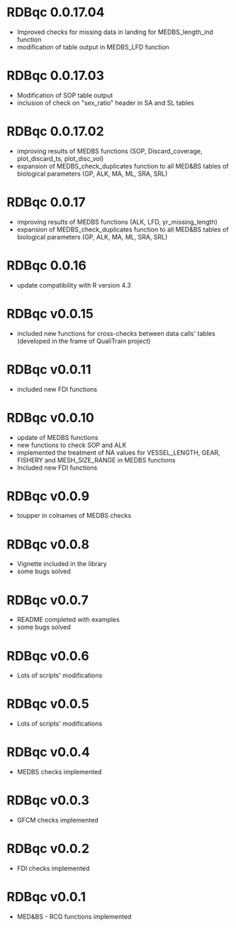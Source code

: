 # RDBqc 0.0.17.04
 * Improved checks for missing data in landing for MEDBS_length_ind function
 * modification of table output in MEDBS_LFD function

# RDBqc 0.0.17.03
 * Modification of SOP table output
 * inclusion of check on "sex_ratio" header in SA and SL tables

# RDBqc 0.0.17.02
 * improving results of MEDBS functions (SOP, Discard_coverage, plot_discard_ts, plot_disc_vol) 
 * expansion of MEDBS_check_duplicates function to all MED&BS tables of biological parameters (GP, ALK, MA, ML, SRA, SRL)

# RDBqc 0.0.17
 * improving results of MEDBS functions (ALK, LFD, yr_missing_length) 
 * expansion of MEDBS_check_duplicates function to all MED&BS tables of biological parameters (GP, ALK, MA, ML, SRA, SRL)

# RDBqc 0.0.16
 * update compatibility with R version 4.3

# RDBqc v0.0.15
  * included new functions for cross-checks between data calls' tables (developed in the frame of QualiTrain project)
  
# RDBqc v0.0.11
  * included new FDI functions
  
# RDBqc v0.0.10
  * update of MEDBS functions
  * new functions to check SOP and ALK
  * implemented the treatment of NA values for VESSEL_LENGTH, GEAR, FISHERY and MESH_SIZE_RANGE in MEDBS functions 
  * Included new FDI functions
  
# RDBqc v0.0.9
  * toupper in colnames of MEDBS checks 
  
# RDBqc v0.0.8
  * Vignette included in the library
  * some bugs solved

# RDBqc v0.0.7
  * README completed with examples
  * some bugs solved

# RDBqc v0.0.6
  * Lots of scripts' modifications

# RDBqc v0.0.5
  * Lots of scripts' modifications

# RDBqc v0.0.4
  * MEDBS checks implemented

# RDBqc v0.0.3
  * GFCM checks implemented 

# RDBqc v0.0.2
  * FDI checks implemented 

# RDBqc v0.0.1
  * MED&BS - RCG functions implemented

